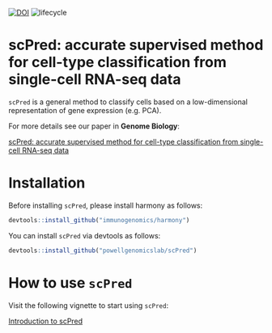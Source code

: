 [![DOI](https://zenodo.org/badge/206724827.svg)](https://zenodo.org/badge/latestdoi/206724827)
![lifecycle](https://img.shields.io/badge/lifecycle-maturing-blue.svg)

# scPred: accurate supervised method for cell-type classification from single-cell RNA-seq data


`scPred` is a general method to classify cells based on a low-dimensional 
representation of gene expression (e.g. PCA).

For more details see our paper in **Genome Biology**:

[scPred: accurate supervised method for cell-type classification from single-cell RNA-seq data](https://genomebiology.biomedcentral.com/articles/10.1186/s13059-019-1862-5)

# Installation

Before installing `scPred`, please install harmony as follows:

```r
devtools::install_github("immunogenomics/harmony")
```

You can install `scPred` via devtools as follows:

```r
devtools::install_github("powellgenomicslab/scPred")
```

# How to use `scPred`

Visit the following vignette to start using `scPred`:

[Introduction to scPred](https://powellgenomicslab.github.io/scPred/articles/introduction.html)



